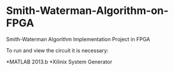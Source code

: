 # Smith-Waterman-Algorithm-on-FPGA

Smith-Waterman Algorithm Implementation Project in FPGA

To run and view the circuit it is necessary:

*MATLAB 2013.b
*Xilinix System Generator
